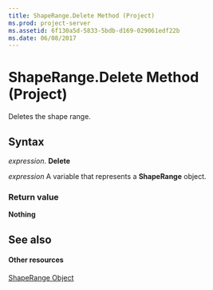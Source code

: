 ```yaml
---
title: ShapeRange.Delete Method (Project)
ms.prod: project-server
ms.assetid: 6f130a5d-5833-5bdb-d169-029061edf22b
ms.date: 06/08/2017
---
```



# ShapeRange.Delete Method (Project)
Deletes the shape range.

## Syntax

 _expression_. **Delete**

 _expression_ A variable that represents a **ShapeRange** object.


### Return value

 **Nothing**


## See also


#### Other resources


[ShapeRange Object](Project.shaperange.md)
